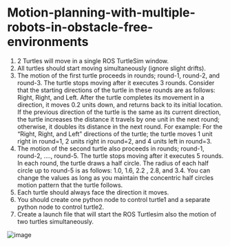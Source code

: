 # Motion-planning-with-multiple-robots-in-obstacle-free-environments
1. 2 Turtles will move in a single ROS TurtleSim window. 
2. All turtles should start moving simultaneously (ignore slight drifts). 
3. The motion of the first turtle proceeds in rounds; round-1, round-2, and round-3. The turtle stops moving after it executes 3 rounds. Consider that the starting directions of the turtle in these rounds are as follows: Right, Right, and Left. After the turtle completes its movement in a direction, it moves 0.2 units down, and returns back to its initial location. If the previous direction of the turtle is the same as its current direction, the turtle increases the distance it travels by one unit in the next round; otherwise, it doubles its distance in the next round. For example: For the “Right, Right, and Left” directions of the turtle; the turtle moves 1 unit right in round=1, 2 units right in round=2, and 4 units left in round=3. 
4. The motion of the second turtle also proceeds in rounds; round-1, round-2, …., round-5. The turtle stops moving after it executes 5 rounds. In each round, the turtle draws a half circle. The radius of each half circle up to round-5 is as follows: 1.0, 1.6, 2.2 , 2.8, and 3.4. You can change the values as long as you maintain the concentric half circles motion pattern that the turtle follows. 
5. Each turtle should always face the direction it moves. 
6. You should create one python node to control turtle1 and a separate python node to control turtle2. 
7. Create a launch file that will start the ROS Turtlesim also the motion of two turtles simultaneously.

![image](https://user-images.githubusercontent.com/79270344/173448864-ac136826-f8bb-46f7-a001-13ee0188d192.png)
